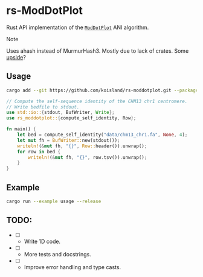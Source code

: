 # rs-ModDotPlot
Rust API implementation of the [`ModDotPlot`](https://github.com/marbl/ModDotPlot) ANI algorithm.

> [!NOTE]
> Uses ahash instead of MurmurHash3. Mostly due to lack of crates. Some [upside](https://github.com/tkaitchuck/aHash/blob/master/compare/readme.md#comparison-with-other-hashers)? 

## Usage
```bash
cargo add --git https://github.com/koisland/rs-moddotplot.git --package rs-moddotplot
```

```rust
// Compute the self-sequence identity of the CHM13 chr1 centromere.
// Write bedfile to stdout.
use std::io::{stdout, BufWriter, Write};
use rs_moddotplot::{compute_self_identity, Row};

fn main() {
    let bed = compute_self_identity("data/chm13_chr1.fa", None, 4);
    let mut fh = BufWriter::new(stdout());
    writeln!(&mut fh, "{}", Row::header()).unwrap();
    for row in bed {
        writeln!(&mut fh, "{}", row.tsv()).unwrap();
    }
}
```

## Example
```bash
cargo run --example usage --release
```

## TODO:
* [ ] - Write 1D code.
* [ ] - More tests and docstrings.
* [ ] - Improve error handling and type casts.
